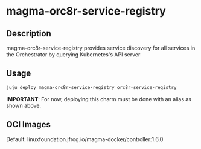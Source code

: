 # magma-orc8r-service-registry

## Description
magma-orc8r-service-registry provides service discovery for all services in the Orchestrator by querying Kubernetes's API server

## Usage

```bash
juju deploy magma-orc8r-service-registry orc8r-service-registry
```

**IMPORTANT**: For now, deploying this charm must be done with an alias as shown above.

## OCI Images

Default: linuxfoundation.jfrog.io/magma-docker/controller:1.6.0

